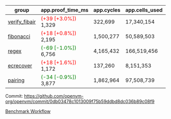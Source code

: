 | group | app.proof_time_ms | app.cycles | app.cells_used | leaf.proof_time_ms | leaf.cycles | leaf.cells_used |
| -- | -- | -- | -- | -- | -- | -- |
| [verify_fibair](https://github.com/openvm-org/openvm/blob/benchmark-results/benchmarks-pr/1770/verify_fibair-0db03478c1013009f75b59ddbd8dc036b89c08f9.md) |<span style='color: red'>(+39 [+3.0%])</span> 1,329 |  322,699 |  17,340,154 |- | - | - |
| [fibonacci](https://github.com/openvm-org/openvm/blob/benchmark-results/benchmarks-pr/1770/fibonacci-0db03478c1013009f75b59ddbd8dc036b89c08f9.md) |<span style='color: red'>(+18 [+0.8%])</span> 2,195 |  1,500,277 |  50,589,503 |- | - | - |
| [regex](https://github.com/openvm-org/openvm/blob/benchmark-results/benchmarks-pr/1770/regex-0db03478c1013009f75b59ddbd8dc036b89c08f9.md) |<span style='color: green'>(-69 [-1.0%])</span> 6,756 |  4,165,432 |  166,519,456 |- | - | - |
| [ecrecover](https://github.com/openvm-org/openvm/blob/benchmark-results/benchmarks-pr/1770/ecrecover-0db03478c1013009f75b59ddbd8dc036b89c08f9.md) |<span style='color: red'>(+18 [+1.6%])</span> 1,172 |  137,260 |  8,151,353 |- | - | - |
| [pairing](https://github.com/openvm-org/openvm/blob/benchmark-results/benchmarks-pr/1770/pairing-0db03478c1013009f75b59ddbd8dc036b89c08f9.md) |<span style='color: green'>(-34 [-0.9%])</span> 3,877 |  1,862,964 |  97,508,739 |- | - | - |


Commit: https://github.com/openvm-org/openvm/commit/0db03478c1013009f75b59ddbd8dc036b89c08f9

[Benchmark Workflow](https://github.com/openvm-org/openvm/actions/runs/15813877103)
